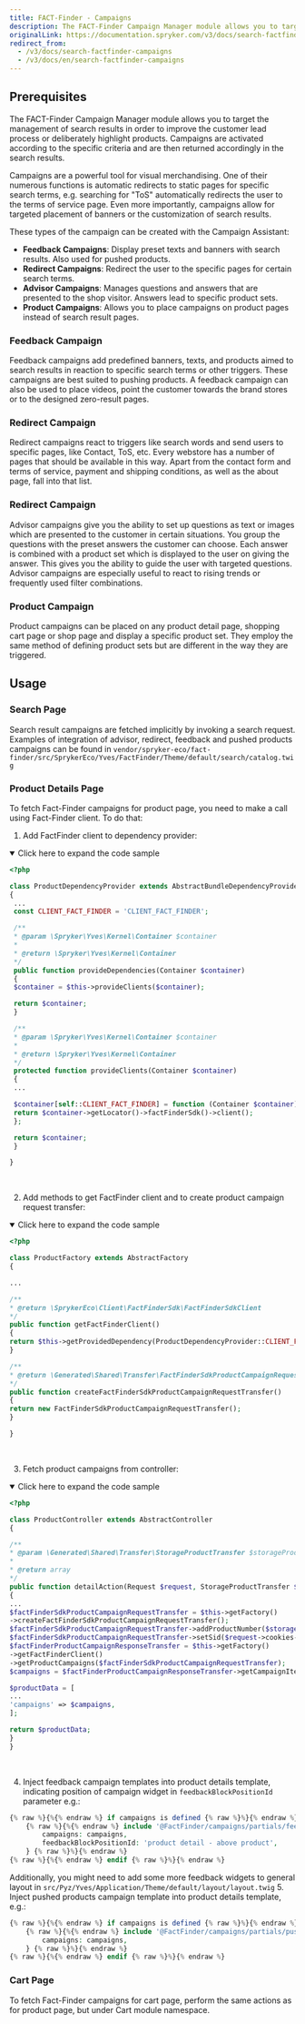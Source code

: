 ```yaml
---
title: FACT-Finder - Campaigns
description: The FACT-Finder Campaign Manager module allows you to target the management of search results in order to improve the customer lead process or deliberately highlight products.
originalLink: https://documentation.spryker.com/v3/docs/search-factfinder-campaigns
redirect_from:
  - /v3/docs/search-factfinder-campaigns
  - /v3/docs/en/search-factfinder-campaigns
---
```


## Prerequisites

The FACT-Finder Campaign Manager module allows you to target the management of search results in order to improve the customer lead process or deliberately highlight products.
Campaigns are activated according to the specific criteria and are then returned accordingly in the search results.

Campaigns are a powerful tool for visual merchandising. One of their numerous functions is automatic redirects to static pages for specific search terms, e.g. searching for "ToS" automatically redirects the user to the terms of service page. Even more importantly, campaigns allow for targeted placement of banners or the customization of search results.

These types of the campaign can be created with the Campaign Assistant:

* **Feedback Campaigns**: Display preset texts and banners with search results. Also used for pushed products.
* **Redirect Campaigns**: Redirect the user to the specific pages for certain search terms.
* **Advisor Campaigns**: Manages questions and answers that are presented to the shop visitor. Answers lead to specific product sets.
* **Product Campaigns**: Allows you to place campaigns on product pages instead of search result pages.

### Feedback Campaign

Feedback campaigns add predefined banners, texts, and products aimed to search results in reaction to specific search terms or other triggers.
These campaigns are best suited to pushing products.
A feedback campaign can also be used to place videos, point the customer towards the brand stores or to the designed zero-result pages.

### Redirect Campaign

Redirect campaigns react to triggers like search words and send users to specific pages, like Contact, ToS, etc.
Every webstore has a number of pages that should be available in this way.
Apart from the contact form and terms of service, payment and shipping conditions, as well as the about page, fall into that list.

### Redirect Campaign

Advisor campaigns give you the ability to set up questions as text or images which are presented to the customer in certain situations.
You group the questions with the preset answers the customer can choose. Each answer is combined with a product set which is displayed to the user on giving the answer. This gives you the ability to guide the user with targeted questions.
Advisor campaigns are especially useful to react to rising trends or frequently used filter combinations.

### Product Campaign

Product campaigns can be placed on any product detail page, shopping cart page or shop page and display a specific product set.
They employ the same method of defining product sets but are different in the way they are triggered.

## Usage

### Search Page

Search result campaigns are fetched implicitly by invoking a search request. Examples of integration of advisor, redirect, feedback and pushed products campaigns can be found in `vendor/spryker-eco/fact-finder/src/SprykerEco/Yves/FactFinder/Theme/default/search/catalog.twig`

### Product Details Page

To fetch Fact-Finder campaigns for product page, you need to make a call using Fact-Finder client. To do that:

1. Add FactFinder client to dependency provider:
<details open>
<summary>Click here to expand the code sample</summary>

```php
<?php

class ProductDependencyProvider extends AbstractBundleDependencyProvider
{
 ...
 const CLIENT_FACT_FINDER = 'CLIENT_FACT_FINDER';

 /**
 * @param \Spryker\Yves\Kernel\Container $container
 *
 * @return \Spryker\Yves\Kernel\Container
 */
 public function provideDependencies(Container $container)
 {
 $container = $this->provideClients($container);

 return $container;
 }

 /**
 * @param \Spryker\Yves\Kernel\Container $container
 *
 * @return \Spryker\Yves\Kernel\Container
 */
 protected function provideClients(Container $container)
 {
 ...

 $container[self::CLIENT_FACT_FINDER] = function (Container $container) {
 return $container->getLocator()->factFinderSdk()->client();
 };

 return $container;
 }

}
```
<br>
</details>

2. Add methods to get FactFinder client and to create product campaign request transfer:

<details open>
<summary>Click here to expand the code sample</summary>

 ```php
<?php

class ProductFactory extends AbstractFactory
{

 ...

 /**
 * @return \SprykerEco\Client\FactFinderSdk\FactFinderSdkClient
 */
 public function getFactFinderClient()
 {
 return $this->getProvidedDependency(ProductDependencyProvider::CLIENT_FACT_FINDER);
 }

 /**
 * @return \Generated\Shared\Transfer\FactFinderSdkProductCampaignRequestTransfer
 */
 public function createFactFinderSdkProductCampaignRequestTransfer()
 {
 return new FactFinderSdkProductCampaignRequestTransfer();
 }

}
 ```
<br>
</details>

3. Fetch product campaigns from controller:

 <details open>
<summary>Click here to expand the code sample</summary>

 ```php
<?php

class ProductController extends AbstractController
{

 /**
 * @param \Generated\Shared\Transfer\StorageProductTransfer $storageProductTransfer
 *
 * @return array
 */
 public function detailAction(Request $request, StorageProductTransfer $storageProductTransfer)
 {
 ...
 $factFinderSdkProductCampaignRequestTransfer = $this->getFactory()
 ->createFactFinderSdkProductCampaignRequestTransfer();
 $factFinderSdkProductCampaignRequestTransfer->addProductNumber($storageProductTransfer->getIdProductAbstract());
 $factFinderSdkProductCampaignRequestTransfer->setSid($request->cookies->get(FactFinderConstants::COOKIE_SID_NAME));
 $factFinderProductCampaignResponseTransfer = $this->getFactory()
 ->getFactFinderClient()
 ->getProductCampaigns($factFinderSdkProductCampaignRequestTransfer);
 $campaigns = $factFinderProductCampaignResponseTransfer->getCampaignIterator()->getCampaigns();

 $productData = [
 ...
 'campaigns' => $campaigns,
 ];

 return $productData;
 }
}
```
<br>
</details>

4. Inject feedback campaign templates into product details template, indicating position of campaign widget in `feedbackBlockPositionId` parameter e.g.:

```php
{% raw %}{%{% endraw %} if campaigns is defined {% raw %}%}{% endraw %}
    {% raw %}{%{% endraw %} include '@FactFinder/campaigns/partials/feedback.twig' with {
        campaigns: campaigns,
        feedbackBlockPositionId: 'product detail - above product',
    } {% raw %}%}{% endraw %}
{% raw %}{%{% endraw %} endif {% raw %}%}{% endraw %}
```
Additionally, you might need to add some more feedback widgets to general layout in `src/Pyz/Yves/Application/Theme/default/layout/layout.twig`
5. Inject pushed products campaign template into product details template, e.g.:

```php
{% raw %}{%{% endraw %} if campaigns is defined {% raw %}%}{% endraw %}
    {% raw %}{%{% endraw %} include '@FactFinder/campaigns/partials/pushed-products.twig' with {
        campaigns: campaigns,
    } {% raw %}%}{% endraw %}
{% raw %}{%{% endraw %} endif {% raw %}%}{% endraw %}
```

### Cart Page

To fetch Fact-Finder campaigns for cart page, perform the same actions as for product page, but under Cart module namespace.
